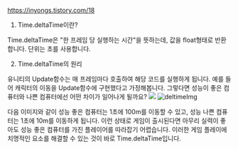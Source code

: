 https://inyongs.tistory.com/18

1. Time.deltaTime이란?

 Time.deltaTime은 "한 프레임 당 실행하는 시간"을 뜻하는데, 값을 float형태로 반환합니다. 단위는 초를 사용합니다.

 2. Time.deltaTime의 원리

 유니티의 Update함수는 매 프레임마다 호출하여 해당 코드를 실행하게 됩니다. 예를 들어 캐릭터의 이동을 Update함수에 구현했다고 가정해봅니다. 그렇다면 성능이 좋은 컴퓨터와 나쁜 컴퓨터에선 어떤 차이가 일어나게 될까요?
  <img src="https://img1.daumcdn.net/thumb/R1280x0/?scode=mtistory2&fname=https%3A%2F%2Fblog.kakaocdn.net%2Fdn%2FTjyk9%2FbtqzYLPjkP2%2F75TVnonjPUdQta8J9sJjsK%2Fimg.png">
  ![deltimeImg](https://img1.daumcdn.net/thumb/R1280x0/?scode=mtistory2&fname=https%3A%2F%2Fblog.kakaocdn.net%2Fdn%2FTjyk9%2FbtqzYLPjkP2%2F75TVnonjPUdQta8J9sJjsK%2Fimg.png)
 
  다음 이미지와 같이 성능 좋은 컴퓨터는 1초에 100m를 이동할 수 있고, 성능 나쁜 컴퓨터는 1초에 10m를 이동하게 됩니다. 이런 상태로 게임이 출시된다면 아무리 실력이 좋아도 성능 좋은 컴퓨터를 가진 플레이어를 따라잡기 어렵습니다. 이러한 게임 플레이에 치명적인 요소를 해결할 수 있는 것이 바로 Time.deltaTime입니다.